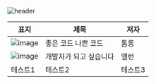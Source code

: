 ![header](https://capsule-render.vercel.app/api?type=wave&color=auto&height=300&section=header&text=Summary%20of%20Books&fontSize=90)

|표지|제목|저자|
|------|---|---|
|![image](https://image.aladin.co.kr/product/29464/92/cover500/k422837236_1.jpg)|좋은 코드 나쁜 코드|톰롱|
|![image](https://image.aladin.co.kr/product/31537/44/cover500/k422832540_1.jpg)|개발자가 되고 싶습니다|앨런|
|테스트1|테스트2|테스트3|
